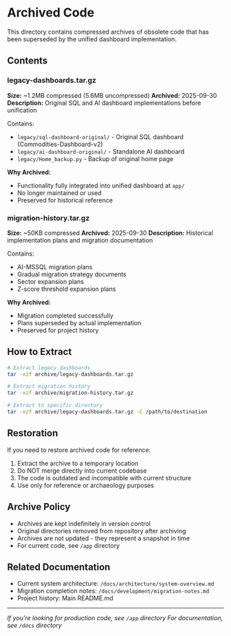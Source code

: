 # Archived Code

This directory contains compressed archives of obsolete code that has been superseded by the unified dashboard implementation.

## Contents

### legacy-dashboards.tar.gz
**Size:** ~1.2MB compressed (5.6MB uncompressed)
**Archived:** 2025-09-30
**Description:** Original SQL and AI dashboard implementations before unification

Contains:
- `legacy/sql-dashboard-original/` - Original SQL dashboard (Commodities-Dashboard-v2)
- `legacy/ai-dashboard-original/` - Standalone AI dashboard
- `legacy/Home_backup.py` - Backup of original home page

**Why Archived:**
- Functionality fully integrated into unified dashboard at `app/`
- No longer maintained or used
- Preserved for historical reference

### migration-history.tar.gz
**Size:** ~50KB compressed
**Archived:** 2025-09-30
**Description:** Historical implementation plans and migration documentation

Contains:
- AI-MSSQL migration plans
- Gradual migration strategy documents
- Sector expansion plans
- Z-score threshold expansion plans

**Why Archived:**
- Migration completed successfully
- Plans superseded by actual implementation
- Preserved for project history

## How to Extract

```bash
# Extract legacy dashboards
tar -xzf archive/legacy-dashboards.tar.gz

# Extract migration history
tar -xzf archive/migration-history.tar.gz

# Extract to specific directory
tar -xzf archive/legacy-dashboards.tar.gz -C /path/to/destination
```

## Restoration

If you need to restore archived code for reference:

1. Extract the archive to a temporary location
2. Do NOT merge directly into current codebase
3. The code is outdated and incompatible with current structure
4. Use only for reference or archaeology purposes

## Archive Policy

- Archives are kept indefinitely in version control
- Original directories removed from repository after archiving
- Archives are not updated - they represent a snapshot in time
- For current code, see `/app` directory

## Related Documentation

- Current system architecture: `/docs/architecture/system-overview.md`
- Migration completion notes: `/docs/development/migration-notes.md`
- Project history: Main README.md

---
*If you're looking for production code, see `/app` directory*
*For documentation, see `/docs` directory*